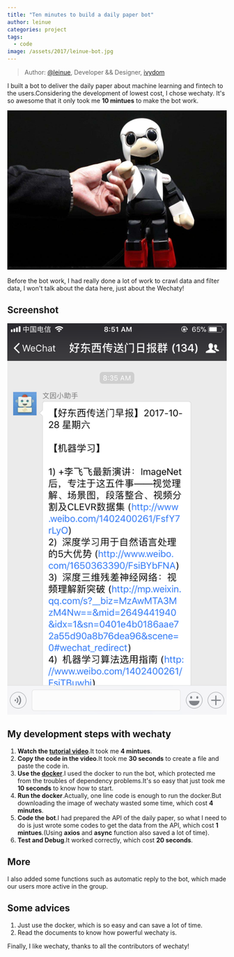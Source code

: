 ```yaml
---
title: "Ten minutes to build a daily paper bot"
author: leinue
categories: project
tags:
  - code
image: /assets/2017/leinue-bot.jpg
---
```


> Author: [@leinue](https://github.com/leinue), Developer && Designer, [ivydom](http://ivydom.com)

I built a bot to deliver the daily paper about machine learning and fintech to the users.Considering the development of lowest cost, I chose wechaty. It's so awesome that it only took me **10 mintues** to make the bot work.

![chatbot][1]

Before the bot work, I had really done a lot of work to crawl data and filter data, I won't talk about the data here, just about the Wechaty!

## Screenshot

![screenshot][2]

## My development steps with wechaty

 1. **Watch the [tutorial video][3]**.It took me **4 mintues**.
 2. **Copy the code in the video**.It took me **30 seconds** to create a file and paste the code in.
 3. **Use the [docker][4]**.I used the docker to run the bot, which protected me from the troubles of dependency problems.It's so easy that just took me **10 seconds** to know how to start.
 4. **Run the docker**.Actually, one line code is enough to run the docker.But downloading the image of wechaty wasted some time, which cost **4 minutes**.
 5. **Code the bot**.I had prepared the API of the daily paper, so what I need to do is just wrote some codes to get the data from the API, which cost **1 mintues**.(Using **axios** and **async** function also saved a lot of time).
 6. **Test and Debug**.It worked correctly, which cost **20 seconds**.

## More

I also added some functions such as automatic reply to the bot, which made our users more active in the group.

## Some advices

 1. Just use the docker, which is so easy and can save a lot of time.
 2. Read the documents to know how powerful wechaty is.

Finally, I like wechaty, thanks to all the contributors of wechaty!

  [1]: /assets/2017/leinue-bot.jpg
  [2]: /assets/2017/leinue-screenshot.png
  [3]: https://wechaty.github.io/guide/2017/01/01/getting-started-wechaty.html
  [4]: https://github.com/wechaty/wechaty/wiki/Docker
